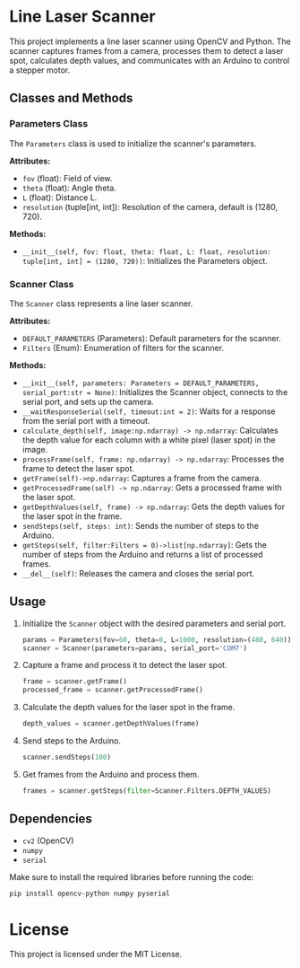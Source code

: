 # Line Laser Scanner

This project implements a line laser scanner using OpenCV and Python. The scanner captures frames from a camera, processes them to detect a laser spot, calculates depth values, and communicates with an Arduino to control a stepper motor.

## Classes and Methods

### Parameters Class
The `Parameters` class is used to initialize the scanner's parameters.

**Attributes:**
- `fov` (float): Field of view.
- `theta` (float): Angle theta.
- `L` (float): Distance L.
- `resolution` (tuple[int, int]): Resolution of the camera, default is (1280, 720).

**Methods:**
- `__init__(self, fov: float, theta: float, L: float, resolution: tuple[int, int] = (1280, 720))`: Initializes the Parameters object.

### Scanner Class
The `Scanner` class represents a line laser scanner.

**Attributes:**
- `DEFAULT_PARAMETERS` (Parameters): Default parameters for the scanner.
- `Filters` (Enum): Enumeration of filters for the scanner.

**Methods:**
- `__init__(self, parameters: Parameters = DEFAULT_PARAMETERS, serial_port:str = None)`: Initializes the Scanner object, connects to the serial port, and sets up the camera.
- `__waitResponseSerial(self, timeout:int = 2)`: Waits for a response from the serial port with a timeout.
- `calculate_depth(self, image:np.ndarray) -> np.ndarray`: Calculates the depth value for each column with a white pixel (laser spot) in the image.
- `processFrame(self, frame: np.ndarray) -> np.ndarray`: Processes the frame to detect the laser spot.
- `getFrame(self)->np.ndarray`: Captures a frame from the camera.
- `getProcessedFrame(self) -> np.ndarray`: Gets a processed frame with the laser spot.
- `getDepthValues(self, frame) -> np.ndarray`: Gets the depth values for the laser spot in the frame.
- `sendSteps(self, steps: int)`: Sends the number of steps to the Arduino.
- `getSteps(self, filter:Filters = 0)->list[np.ndarray]`: Gets the number of steps from the Arduino and returns a list of processed frames.
- `__del__(self)`: Releases the camera and closes the serial port.

## Usage

1. Initialize the `Scanner` object with the desired parameters and serial port.
    ```python
    params = Parameters(fov=60, theta=0, L=1000, resolution=(480, 640))
    scanner = Scanner(parameters=params, serial_port='COM7')
    ```

2. Capture a frame and process it to detect the laser spot.
    ```python
    frame = scanner.getFrame()
    processed_frame = scanner.getProcessedFrame()
    ```

3. Calculate the depth values for the laser spot in the frame.
    ```python
    depth_values = scanner.getDepthValues(frame)
    ```

4. Send steps to the Arduino.
    ```python
    scanner.sendSteps(100)
    ```

5. Get frames from the Arduino and process them.
    ```python
    frames = scanner.getSteps(filter=Scanner.Filters.DEPTH_VALUES)
    ```

## Dependencies

- `cv2` (OpenCV)
- `numpy`
- `serial`

Make sure to install the required libraries before running the code:
```bash
pip install opencv-python numpy pyserial
```

# License

This project is licensed under the MIT License.